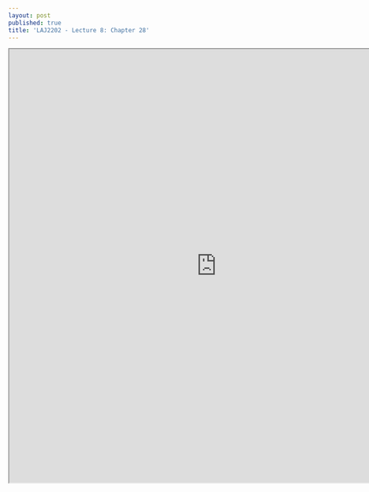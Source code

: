 ```yaml
---
layout: post
published: true
title: 'LAJ2202 - Lecture 8: Chapter 28'
---
```

<iframe src="https://drive.google.com/file/d/1uTYbxd9WuZx1jaxl-S2jkstJJ3i2w_TW/preview" width="840" height="880"></iframe>